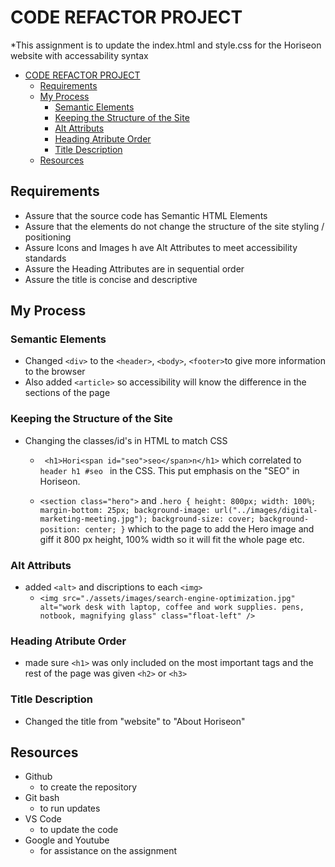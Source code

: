 # CODE REFACTOR PROJECT
*This assignment is to update the index.html and style.css for the Horiseon website with accessability syntax

- [CODE REFACTOR PROJECT](#code-refactor-project)
  - [Requirements](#requirements)
  - [My Process](#my-process)
    - [Semantic Elements](#semantic-elements)
    - [Keeping the Structure of the Site](#keeping-the-structure-of-the-site)
    - [Alt Attributs](#alt-attributs)
    - [Heading Atribute Order](#heading-atribute-order)
    - [Title Description](#title-description)
  - [Resources](#resources)

## Requirements 
* Assure that the source code has Semantic HTML Elements
* Assure that the elements do not change the structure of the site styling / positioning
* Assure Icons and Images h ave Alt Attributes to meet accessibility standards
* Assure the Heading Attributes are in sequential order
* Assure the title is concise and descriptive

## My Process

### Semantic Elements
- Changed ```<div>``` to the ```<header>```, ```<body>```, ```<footer>```to give more information to the browser
- Also added ```<article>``` so accessibility will know the difference in the sections of the page
### Keeping the Structure of the Site
- Changing the classes/id's in HTML to match CSS
  - ``` <h1>Hori<span id="seo">seo</span>n</h1>``` which correlated to ```header h1 #seo ``` in the CSS. This put emphasis on the "SEO" in Horiseon.
  
  - ```<section class="hero">``` and ```.hero {
    height: 800px;
    width: 100%;
    margin-bottom: 25px;
    background-image: url("../images/digital-marketing-meeting.jpg");
    background-size: cover;
    background-position: center;
}``` which to the page to add the Hero image and giff it 800 px height, 100% width so it will fit the whole page etc.

### Alt Attributs
- added ```<alt>``` and discriptions to each ```<img>```
  - ```<img src="./assets/images/search-engine-optimization.jpg" alt="work desk with laptop, coffee and work supplies. pens, notbook, magnifying glass" class="float-left" />```
### Heading Atribute Order
- made sure ```<h1>``` was only included on the most important tags and the rest of the page was given ```<h2>``` or ```<h3>```
### Title Description
- Changed the title from "website" to "About Horiseon"
   
## Resources
* Github
  * to create the repository
* Git bash
  * to run updates
* VS Code
  * to update the code
* Google and Youtube
  * for assistance on the assignment  




